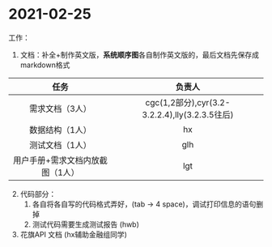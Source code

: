 # 2021-02-25

工作：

1. 文档：补全+制作英文版，**系统顺序图**各自制作英文版的，最后文档先保存成markdown格式

|               任务               |                     负责人                     |
| :------------------------------: | :--------------------------------------------: |
|         需求文档（3人）          | cgc(1,2部分),cyr(3.2-3.2.2.4),lly(3.2.3.5往后) |
|         数据结构（1人）          |                       hx                       |
|         测试文档（1人）          |                      glh                       |
| 用户手册+需求文档内放截图（1人） |                      lgt                       |

2. 代码部分：
   1. 各自将各自写的代码格式弄好，(tab -> 4 space)，调试打印信息的语句删掉
   2. 测试代码需要生成测试报告 (hwb)
3. 花旗API 文档 (hx辅助金融组同学)

